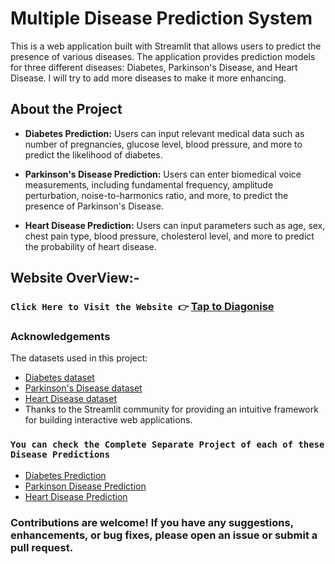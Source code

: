 # Multiple Disease Prediction System

This is a web application built with Streamlit that allows users to predict the presence of various diseases. The application provides prediction models for three different diseases: Diabetes, Parkinson's Disease, and Heart Disease. I will try to add more diseases to make it more enhancing.

## About the Project

- **Diabetes Prediction:** Users can input relevant medical data such as number of pregnancies, glucose level, blood pressure, and more to predict the likelihood of diabetes.

- **Parkinson's Disease Prediction:** Users can enter biomedical voice measurements, including fundamental frequency, amplitude perturbation, noise-to-harmonics ratio, and more, to predict the presence of Parkinson's Disease.

- **Heart Disease Prediction:** Users can input parameters such as age, sex, chest pain type, blood pressure, cholesterol level, and more to predict the probability of heart disease.

## Website OverView:-

### ```Click Here to Visit the Website 👉``` [Tap to Diagonise](https://dhrupad17-multiple-disease-prediction-system-app-1nsi5k.streamlit.app/)

### Acknowledgements

The datasets used in this project:

- [Diabetes dataset](https://github.com/dhrupad17/Diabetes-Prediction/blob/main/diabetes.csv)
- [Parkinson's Disease dataset](https://github.com/dhrupad17/Parkinsons-Disease-Detector/blob/main/Parkinsson%20disease.csv)
- [Heart Disease dataset]()
- Thanks to the Streamlit community for providing an intuitive framework for building interactive web applications.

### ``You can check the Complete Separate Project of each of these Disease Predictions``

- [Diabetes Prediction](https://github.com/dhrupad17/Diabetes-Prediction)
- [Parkinson Disease Prediction](https://github.com/dhrupad17/Parkinsons-Disease-Detector)
- [Heart Disease Prediction](https://github.com/dhrupad17/Heart-Disease-Prediction)

### Contributions are welcome! If you have any suggestions, enhancements, or bug fixes, please open an issue or submit a pull request.
